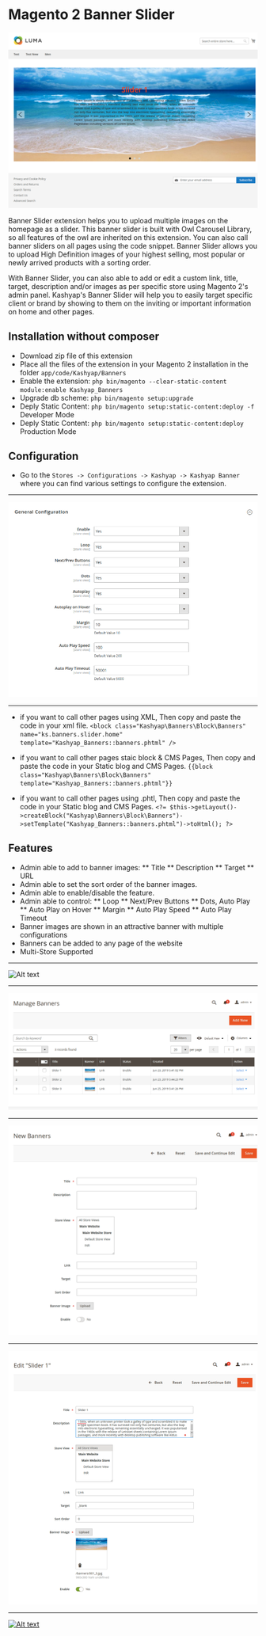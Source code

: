 # Magento 2 Banner Slider
![Alt text](header.png?raw=true "Magento2 Banner Slider")

Banner Slider extension helps you to upload multiple images on the homepage as a slider. This banner slider is built with Owl Carousel Library, so all features of the owl are inherited on this extension. You can also call banner sliders on all pages using the code snippet. Banner Slider allows you to upload High Definition images of your highest selling, most popular or newly arrived products with a sorting order. 

With Banner Slider, you can also able to add or edit a custom link, title, target, description and/or images as per specific store using Magento 2's admin panel. Kashyap's Banner Slider will help you to easily target specific client or brand by showing to them on the inviting or important information on home and other pages.

## Installation without composer
* Download zip file of this extension
* Place all the files of the extension in your Magento 2 installation in the folder `app/code/Kashyap/Banners`
* Enable the extension: `php bin/magento --clear-static-content module:enable Kashyap_Banners`
* Upgrade db scheme: `php bin/magento setup:upgrade`
* Deply Static Content: `php bin/magento setup:static-content:deploy -f` Developer Mode
* Deply Static Content: `php bin/magento setup:static-content:deploy` Production Mode

## Configuration
* Go to the `Stores -> Configurations -> Kashyap -> Kashyap Banner` where you can find various settings to configure the extension.

---

![Alt text](configuration.png?raw=true "Magento2 Banner Slider")

---

* if you want to call other pages using XML, Then copy and paste the code in your xml file.
`<block class="Kashyap\Banners\Block\Banners" name="ks.banners.slider.home" template="Kashyap_Banners::banners.phtml" />`

* if you want to call other pages staic block & CMS Pages, Then copy and paste the code in your Static blog and CMS Pages.
`{{block class="Kashyap\Banners\Block\Banners" template="Kashyap_Banners::banners.phtml"}}`

* if you want to call other pages using .phtl, Then copy and paste the code in your Static blog and CMS Pages.
`<?= $this->getLayout()->createBlock("Kashyap\Banners\Block\Banners")->setTemplate("Kashyap_Banners::banners.phtml")->toHtml(); ?>`

## Features
* Admin able to add to banner images:
	** Title
	** Description
	** Target
	** URL
* Admin able to set the sort order of the banner images.
* Admin able to enable/disable the feature.
* Admin able to control:
	** Loop
	** Next/Prev Buttons
	** Dots, Auto Play
	** Auto Play on Hover
	** Margin
	** Auto Play Speed
	** Auto Play Timeout
* Banner images are shown in an attractive banner with multiple configurations
* Banners can be added to any page of the website
* Multi-Store Supported

---

![Alt text](Config.png?raw=true "Magento2 Banner Slider")

---

![Alt text](ManageBanners.png?raw=true "Magento2 Banner Slider")

---

![Alt text](NewBanners.png?raw=true "Magento2 Banner Slider")

---

![Alt text](EditBanners.png?raw=true "Magento2 Banner Slider")

---

[![Alt text](https://www.kashyapsoftware.com/pub/media/logo/stores/1/ks_logo.png "kashyapsoftware.com")](https://www.kashyapsoftware.com/)


